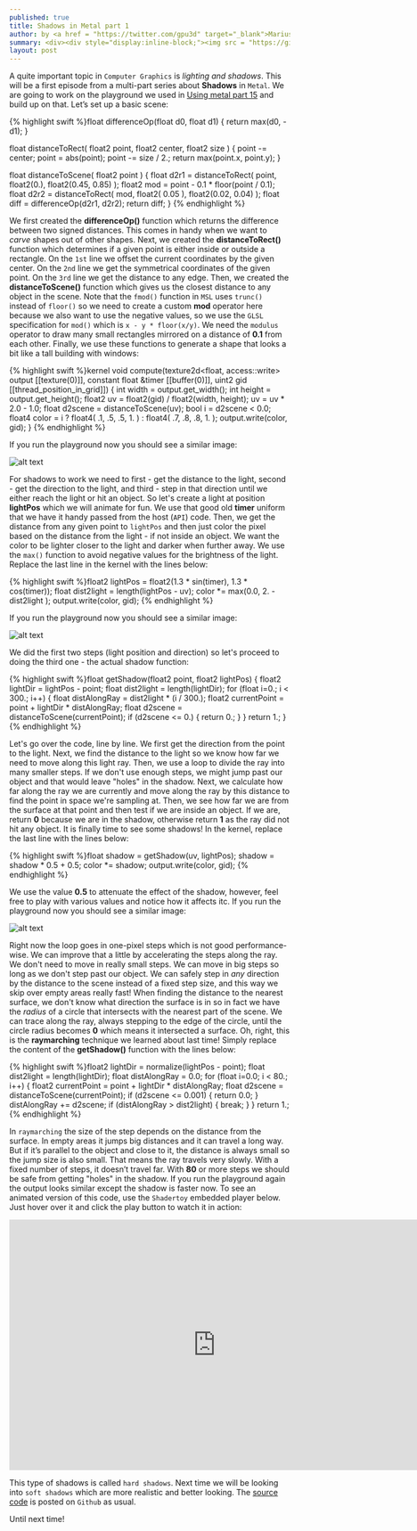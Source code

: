 ```yaml
---
published: true
title: Shadows in Metal part 1
author: by <a href = "https://twitter.com/gpu3d" target="_blank">Marius Horga</a>
summary: <div><div style="display:inline-block;"><img src = "https://github.com/MetalKit/images/raw/master/shadows.png" alt="Metal" height="160" width="160"></div><div style="display:inline-block; width:75%; padding-left:1.5em; color:grey; vertical-align:middle;">Learning about Shadows in Metal. Building custom functions and operators such as modulus. Creating a light source and animating it around the scene. Creating a shadows function based on the distance and direction to the light. Marching along the light ray and improving the number of steps needed for faster shadows.</div></div>
layout: post
---
```

A quite important topic in `Computer Graphics` is _lighting and shadows_. This will be a first episode from a multi-part series about __Shadows__ in `Metal`. We are going to work on the playground we used in [Using metal part 15](http://metalkit.org/2016/06/23/using-metalkit-part-15.html) and build up on that. Let’s set up a basic scene: 

{% highlight swift %}float differenceOp(float d0, float d1) {
    return max(d0, -d1);
}

float distanceToRect( float2 point, float2 center, float2 size ) {
    point -= center;
    point = abs(point);
    point -= size / 2.;
    return max(point.x, point.y);
}

float distanceToScene( float2 point ) {
    float d2r1 = distanceToRect( point, float2(0.), float2(0.45, 0.85) );
    float2 mod = point - 0.1 * floor(point / 0.1);
    float d2r2 = distanceToRect( mod, float2( 0.05 ), float2(0.02, 0.04) );
    float diff = differenceOp(d2r1, d2r2);
    return diff;
}
{% endhighlight %}

We first created the __differenceOp()__ function which returns the difference between two signed distances. This comes in handy when we want to _carve_ shapes out of other shapes. Next, we created the __distanceToRect()__ function which determines if a given point is either inside or outside a rectangle. On the `1st` line we offset the current coordinates by the given center. On the `2nd` line we get the symmetrical coordinates of the given point. On the `3rd` line we get the distance to any edge. Then, we created the __distanceToScene()__ function which gives us the closest distance to any object in the scene. Note that the `fmod()` function in `MSL` uses `trunc()` instead of `floor()` so we need to create a custom __mod__ operator here because we also want to use the negative values, so we use the `GLSL` specification for `mod()` which is `x - y * floor(x/y)`. We need the `modulus` operator to draw many small rectangles mirrored on a distance of __0.1__ from each other. Finally, we use these functions to generate a shape that looks a bit like a tall building with windows:

{% highlight swift %}kernel void compute(texture2d<float, access::write> output [[texture(0)]],
                    constant float &timer [[buffer(0)]],
                    uint2 gid [[thread_position_in_grid]])
{
    int width = output.get_width();
    int height = output.get_height();
    float2 uv = float2(gid) / float2(width, height);
    uv = uv * 2.0 - 1.0;
    float d2scene = distanceToScene(uv);
    bool i = d2scene < 0.0;
    float4 color = i ? float4( .1, .5, .5, 1. ) : float4( .7, .8, .8, 1. );
    output.write(color, gid);
}
{% endhighlight %}

If you run the playground now you should see a similar image:

![alt text](https://github.com/MetalKit/images/raw/master/shadows_1.png "1")

For shadows to work we need to first - get the distance to the light, second - get the direction to the light, and third - step in that direction until we either reach the light or hit an object. So let's create a light at position __lightPos__ which we will animate for fun. We use that good old __timer__ uniform that we have it handy passed from the host (`API`) code. Then, we get the distance from any given point to `lightPos` and then just color the pixel based on the distance from the light - if not inside an object. We want the color to be lighter closer to the light and darker when further away. We use the `max()` function to avoid negative values for the brightness of the light. Replace the last line in the kernel with the lines below:
  
{% highlight swift %}float2 lightPos = float2(1.3 * sin(timer), 1.3 * cos(timer));
float dist2light = length(lightPos - uv);
color *= max(0.0, 2. - dist2light );
output.write(color, gid);
{% endhighlight %}  

If you run the playground now you should see a similar image:

![alt text](https://github.com/MetalKit/images/raw/master/shadows_2.png "2")

We did the first two steps (light position and direction) so let's proceed to doing the third one - the actual shadow function:

{% highlight swift %}float getShadow(float2 point, float2 lightPos) {
    float2 lightDir = lightPos - point;
    float dist2light = length(lightDir);
    for (float i=0.; i < 300.; i++) {
        float distAlongRay = dist2light * (i / 300.);
        float2 currentPoint = point + lightDir * distAlongRay;
        float d2scene = distanceToScene(currentPoint);
        if (d2scene <= 0.) { return 0.; }
    }
    return 1.;
} 
{% endhighlight %}

Let's go over the code, line by line. We first get the direction from the point to the light. Next, we find the distance to the light so we know how far we need to move along this light ray. Then, we use a loop to divide the ray into many smaller steps. If we don't use enough steps, we might jump past our object and that would leave "holes" in the shadow. Next, we calculate how far along the ray we are currently and move along the ray by this distance to find the point in space we're sampling at. Then, we see how far we are from the surface at that point and then test if we are inside an object. If we are, return __0__ because we are in the shadow, otherwise return __1__ as the ray did not hit any object. It is finally time to see some shadows! In the kernel, replace the last line with the lines below:

{% highlight swift %}float shadow = getShadow(uv, lightPos);
shadow = shadow * 0.5 + 0.5;
color *= shadow;
output.write(color, gid);
{% endhighlight %}

We use the value __0.5__ to attenuate the effect of the shadow, however, feel free to play with various values and notice how it affects itc. If you run the playground now you should see a similar image:

![alt text](https://github.com/MetalKit/images/raw/master/shadows_3.png "3")

Right now the loop goes in one-pixel steps which is not good performance-wise. We can improve that a little by accelerating the steps along the ray. We don't need to move in really small steps. We can move in big steps so long as we don't step past our object. We can safely step in _any_ direction by the distance to the scene instead of a fixed step size, and this way we skip over empty areas really fast! When finding the distance to the nearest surface, we don't know what direction the surface is in so in fact we have the _radius_ of a circle that intersects with the nearest part of the scene. We can trace along the ray, always stepping to the edge of the circle, until the circle radius becomes __0__ which means it intersected a surface. Oh, right, this is the __raymarching__ technique we learned about last time! Simply replace the content of the __getShadow()__ function with the lines below:

{% highlight swift %}float2 lightDir = normalize(lightPos - point);
float dist2light = length(lightDir);
float distAlongRay = 0.0;
for (float i=0.0; i < 80.; i++) {
    float2 currentPoint = point + lightDir * distAlongRay;
    float d2scene = distanceToScene(currentPoint);
    if (d2scene <= 0.001) { return 0.0; }
    distAlongRay += d2scene;
    if (distAlongRay > dist2light) { break; }
}
return 1.;
{% endhighlight %}
 
In `raymarching` the size of the step depends on the distance from the surface. In empty areas it jumps big distances and it can travel a long way. But if it’s parallel to the object and close to it, the distance is always small so the jump size is also small. That means the ray travels very slowly. With a fixed number of steps, it doesn’t travel far. With __80__ or more steps we should be safe from getting "holes" in the shadow. If you run the playground again the output looks similar except the shadow is faster now. To see an animated version of this code, use the `Shadertoy` embedded player below. Just hover over it and click the play button to watch it in action:

<iframe width="740" height="450" frameborder="0" src="https://www.shadertoy.com/embed/lt3SzB" allowfullscreen></iframe><br />

This type of shadows is called `hard shadows`. Next time we will be looking into `soft shadows` which are more realistic and better looking. The [source code](https://github.com/MetalKit/metal) is posted on `Github` as usual.

Until next time!

